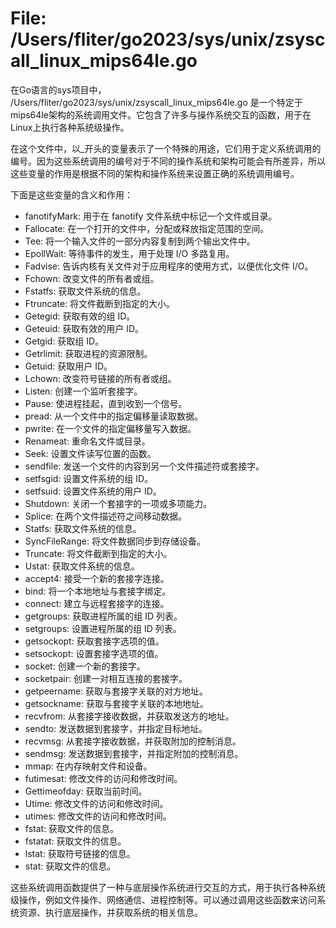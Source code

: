 # File: /Users/fliter/go2023/sys/unix/zsyscall_linux_mips64le.go

在Go语言的sys项目中， /Users/fliter/go2023/sys/unix/zsyscall_linux_mips64le.go 是一个特定于mips64le架构的系统调用文件。它包含了许多与操作系统交互的函数，用于在Linux上执行各种系统级操作。

在这个文件中，以_开头的变量表示了一个特殊的用途，它们用于定义系统调用的编号。因为这些系统调用的编号对于不同的操作系统和架构可能会有所差异，所以这些变量的作用是根据不同的架构和操作系统来设置正确的系统调用编号。

下面是这些变量的含义和作用：

- fanotifyMark: 用于在 fanotify 文件系统中标记一个文件或目录。
- Fallocate: 在一个打开的文件中，分配或释放指定范围的空间。
- Tee: 将一个输入文件的一部分内容复制到两个输出文件中。
- EpollWait: 等待事件的发生，用于处理 I/O 多路复用。
- Fadvise: 告诉内核有关文件对于应用程序的使用方式，以便优化文件 I/O。
- Fchown: 改变文件的所有者或组。
- Fstatfs: 获取文件系统的信息。
- Ftruncate: 将文件截断到指定的大小。
- Getegid: 获取有效的组 ID。
- Geteuid: 获取有效的用户 ID。
- Getgid: 获取组 ID。
- Getrlimit: 获取进程的资源限制。
- Getuid: 获取用户 ID。
- Lchown: 改变符号链接的所有者或组。
- Listen: 创建一个监听套接字。
- Pause: 使进程挂起，直到收到一个信号。
- pread: 从一个文件中的指定偏移量读取数据。
- pwrite: 在一个文件的指定偏移量写入数据。
- Renameat: 重命名文件或目录。
- Seek: 设置文件读写位置的函数。
- sendfile: 发送一个文件的内容到另一个文件描述符或套接字。
- setfsgid: 设置文件系统的组 ID。
- setfsuid: 设置文件系统的用户 ID。
- Shutdown: 关闭一个套接字的一项或多项能力。
- Splice: 在两个文件描述符之间移动数据。
- Statfs: 获取文件系统的信息。
- SyncFileRange: 将文件数据同步到存储设备。
- Truncate: 将文件截断到指定的大小。
- Ustat: 获取文件系统的信息。
- accept4: 接受一个新的套接字连接。
- bind: 将一个本地地址与套接字绑定。
- connect: 建立与远程套接字的连接。
- getgroups: 获取进程所属的组 ID 列表。
- setgroups: 设置进程所属的组 ID 列表。
- getsockopt: 获取套接字选项的值。
- setsockopt: 设置套接字选项的值。
- socket: 创建一个新的套接字。
- socketpair: 创建一对相互连接的套接字。
- getpeername: 获取与套接字关联的对方地址。
- getsockname: 获取与套接字关联的本地地址。
- recvfrom: 从套接字接收数据，并获取发送方的地址。
- sendto: 发送数据到套接字，并指定目标地址。
- recvmsg: 从套接字接收数据，并获取附加的控制消息。
- sendmsg: 发送数据到套接字，并指定附加的控制消息。
- mmap: 在内存映射文件和设备。
- futimesat: 修改文件的访问和修改时间。
- Gettimeofday: 获取当前时间。
- Utime: 修改文件的访问和修改时间。
- utimes: 修改文件的访问和修改时间。
- fstat: 获取文件的信息。
- fstatat: 获取文件的信息。
- lstat: 获取符号链接的信息。
- stat: 获取文件的信息。

这些系统调用函数提供了一种与底层操作系统进行交互的方式，用于执行各种系统级操作，例如文件操作、网络通信、进程控制等。可以通过调用这些函数来访问系统资源、执行底层操作，并获取系统的相关信息。

